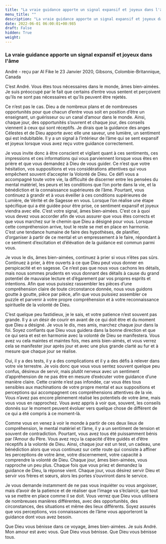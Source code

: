 ```yaml
---
title: "La vraie guidance apporte un signal expansif et joyeux dans l'âme"
menu_title: ""
description: "La vraie guidance apporte un signal expansif et joyeux dans l'âme"
date: 2022-06-01 06:00:01+00:985
draft: False
hidden: True
weight:
---
```

### La vraie guidance apporte un signal expansif et joyeux dans l'âme

André - reçu par Al Fike le 23 Janvier 2020, Gibsons, Colombie-Britannique, Canada

C’est André. Vous êtes tous nécessaires dans le monde, âmes bien-aimées. Je suis préoccupé par le fait que certains d’entre vous sentent et perçoivent qu’ils ne sont pas nécessaires et qu’ils peuvent être rejetés.

Ce n’est pas le cas. Dieu a de nombreux plans et de nombreuses opportunités pour que chacun d’entre vous soit en position d’être un enseignant, un guérisseur ou un canal d’amour dans le monde. Ainsi, chaque jour, des opportunités s’ouvrent et chaque jour, des conseils viennent à ceux qui sont réceptifs. Je dirais que la guidance des anges Célestes et de Dieu apporte avec elle une saveur, une lumière, un sentiment qui est indubitable. Il y a un signal à l’intérieur de l’âme qui se sent expansif et joyeux lorsque vous avez reçu votre guidance correctement.

Je vous invite donc à être conscient et vigilant quant à ces sentiments, ces impressions et ces informations qui vous parviennent lorsque vous êtes en prière et que vous demandez à Dieu de vous guider. Ce n’est que votre hésitation, vos suppositions et vos considérations attentives qui vous empêchent souvent d’accepter la Volonté de Dieu. Ce défi vous a accompagné toute votre vie, la difficulté de discerner entre les pensées du mental matériel, les peurs et les conditions que l’on porte dans la vie, et la bénédiction et la connaissance supérieures de l’âme. Pourtant, vous continuez à grandir et à vous éveiller à ces conditions supérieures de Lumière, de Vérité et de Sagesse en vous. Lorsque l’on réalise une étape spécifique qui a été guidée pour être prise, ce sentiment expansif et joyeux viendra avec elle. C’est votre signal, âmes bien-aimées. C’est ce à quoi vous devez vous accorder afin de vous assurer que vous êtes corrects et que vous marchez sur le chemin que Dieu a désigné pour vous. Lorsque cette compréhension arrive, tout le reste se met en place en harmonie. C’est une tendance humaine de faire des hypothèses, de planifier, d’organiser à partir de ce mental et un empressement à le faire, répondant à ce sentiment d’excitation et d’élévation de la guidance est commun parmi vous.

Je vous le dis, âmes bien-aimées, continuez à prier si vous n’êtes pas sûrs. Continuez à prier, à être ouverts à ce que Dieu peut vous donner en perspicacité et en sagesse. Ce n’est pas que nous vous cachons les détails, mais nous sommes prudents en vous donnant des détails à cause du grand potentiel de mauvaise lecture et d’égarement par vos propres esprits et intentions. Afin que vous puissiez rassembler les pièces d’une compréhension claire de toute circonstance donnée, nous vous guidons goutte à goutte, pièce par pièce, afin que vous puissiez assembler ce puzzle et parvenir à votre propre compréhension et à votre reconnaissance spirituelle de la volonté de Dieu.

C’est quelque peu fastidieux, je le sais, et votre patience n’est souvent pas grande. Il y a un désir de courir en avant de ce qui doit être et du moment que Dieu a désigné. Je vous le dis, mes amis, marchez chaque jour dans la foi. Soyez confiants que Dieu vous guidera dans la bonne direction et que ce qui sera et est en harmonie avec la volonté de Dieu se manifestera. Vous avez vu cela maintes et maintes fois, mes amis bien-aimés, et vous verrez cela se manifester jour après jour et avec une plus grande clarté au fur et à mesure que chaque jour se réalise.

Oui, il y a des tests, il y a des complications et il y a des défis à relever dans votre vie terrestre. Je vois donc que vous vous sentez souvent quelque peu confus, désireux de servir, mais plutôt nerveux avec un sentiment d’appréhension de ne pas être en mesure d’exécuter votre guidance d’une manière claire. Cette crainte n’est pas infondée, car vous êtes tous sensibles aux machinations de votre propre mental et aux suppositions et perceptions qui accompagnent ces compréhensions attentives de la vie. Vous n’avez pas encore pleinement réalisé les potentiels de votre âme, mais vous vous en rapprochez. Vous avez appris à voir que, souvent, les conseils donnés sur le moment peuvent évoluer vers quelque chose de différent de ce qui a été compris à ce moment-là.

Comme vous en venez à voir le monde à partir de ces deux lieux de compréhension, le mental matériel et l’âme, il y a un sentiment de tension et souvent de contradiction. Pourtant, vous avez tous été puissamment bénis par l’Amour du Père. Vous avez reçu la capacité d’être guidés et d’être réceptifs à la volonté de Dieu. Ainsi, chaque jour est un test, un cadeau, une bénédiction alors que vous continuez sur cette route qui consiste à affiner les perceptions de votre âme, votre discernement, votre capacité à comprendre la volonté de Dieu. Chaque jour, âmes bien-aimées, vous rapproche un peu plus. Chaque fois que vous priez et demandez la guidance de Dieu, la réponse vient. Chaque jour, vous désirez servir Dieu et servir vos frères et sœurs, alors les portes s’ouvriront dans le service.

Je vous demande instamment de ne pas vous inquiéter ou vous angoisser, mais d’avoir de la patience et de réaliser que l’image va s’éclaircir, que tout va se mettre en place comme il se doit. Vous verrez que Dieu vous utilisera de nombreuses manières différentes, avec des opportunités, des circonstances, des situations et même des lieux différents. Soyez assurés que vos perceptions, vos connaissances de l’âme vous apporteront la guidance dont vous avez besoin.

Que Dieu vous bénisse dans ce voyage, âmes bien-aimées. Je suis André. Mon amour est avec vous. Que Dieu vous bénisse. Que Dieu vous bénisse tous.
